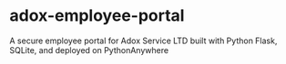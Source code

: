 # adox-employee-portal
A secure employee portal for Adox Service LTD built with Python Flask, SQLite, and deployed on PythonAnywhere
